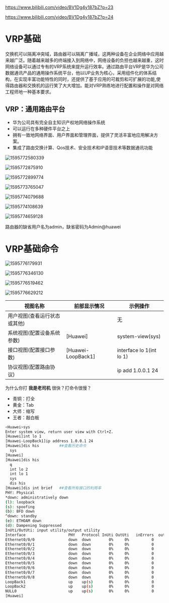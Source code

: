  https://www.bilibili.com/video/BV1Dg4y187bZ?p=23 

 https://www.bilibili.com/video/BV1Dg4y187bZ?p=24 

# VRP基础

交换机可以隔离冲突域，路由器可以隔离广播域，这两种设备在企业网络中应用越来越广泛。随着越来越多的终端接入到网络中，网络设备的负担也越来越重，这时网络设备可以通过专有的VRP系统来提升运行效率。通过路由平台VRP是华为公司数据通讯产品的通用操作系统平台，他以UP业务为核心，采用组件化的体系结构，在实现丰富功能特性的同时，还提供了基于应用的可裁剪和可扩展的功能,使得路由器和交换机的运行笑了大大增加。能对VRP熟练地进行配置和操作是对网络工程师地一种基本要求。

## VRP：通用路由平台

* 华为公司具有完全自主知识产权地网络操作系统
* 可以运行在多种硬件平台之上
* 拥有一致地网络界面、用户界面和管理界面，提供了灵活丰富地应用解决方案。
* 集成了路由交换计算、Qos技术、安全技术和IP语音技术等数据通讯功能

![1595772580339](VRP.assets/1595772580339.png)

![1595772875910](VRP.assets/1595772875910.png)

![1595772899774](VRP.assets/1595772899774.png)

![1595773765047](VRP.assets/1595773765047.png)

![1595774079688](VRP.assets/1595774079688.png)

![1595774108639](VRP.assets/1595774108639.png)

![1595774659128](VRP.assets/1595774659128.png)

路由器的缺省用户名为admin，缺省密码为Admin@huawei

# VRP基础命令

![1595776179931](VRP.assets/1595776179931.png)

![1595776346130](VRP.assets/1595776346130.png)

![1595776519462](VRP.assets/1595776519462.png)

![1595776629212](VRP.assets/1595776629212.png)

| 视图名称                     | 前部显示情况       | 示例操作                 |
| ---------------------------- | ------------------ | ------------------------ |
| 用户视图(查看运行状态或其他) | <Huawei>           | 无                       |
| 系统视图(配置设备系统参数)   | [Huawei]           | system-view(sys)         |
| 接口视图(配置接口参数)       | [Huawei-LoopBack1] | interface lo 1(int lo 1) |
| 协议视图(配置路由协议)       |                    | ip add 1.0.0.1 24        |

为什么你打	**我是老司机**	很快？打命令很慢？

- 青铜：打全
- 黄金：Tab
- 大师：缩写
- 王者：敲白板

```bash
<Huawei>sys
Enter system view, return user view with Ctrl+Z.
[Huawei]int lo 1
[Huawei-LoopBack1]ip address 1.0.0.1 24
[Huawei]dis his			##查看历史命令
  sys
[Huawei]
[Huawei]dis his
  q
  int lo 2
  int lo 1
  sys
  dis his
[Huawei]dis int brief 	##查看所有接口的利用率
PHY: Physical
*down: administratively down
(l): loopback
(s): spoofing
(b): BFD down
^down: standby
(e): ETHOAM down
(d): Dampening Suppressed
InUti/OutUti: input utility/output utility
Interface                   PHY   Protocol InUti OutUti   inErrors  outErrors
Ethernet0/0/0               down  down        0%     0%          0          0
Ethernet0/0/1               down  down        0%     0%          0          0
Ethernet0/0/2               down  down        0%     0%          0          0
Ethernet0/0/3               down  down        0%     0%          0          0
Ethernet0/0/4               down  down        0%     0%          0          0
Ethernet0/0/5               down  down        0%     0%          0          0
Ethernet0/0/6               down  down        0%     0%          0          0
Ethernet0/0/7               down  down        0%     0%          0          0
Ethernet0/0/8               down  down        0%     0%          0          0
LoopBack1                   up    up(s)       0%     0%          0          0
LoopBack2                   up    up(s)       0%     0%          0          0
NULL0                       up    up(s)       0%     0%          0          0
[Huawei]
```

